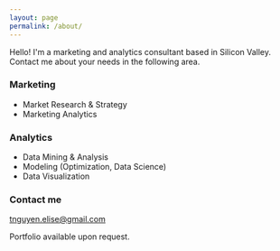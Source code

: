```yaml
---
layout: page
permalink: /about/
---
```


Hello! I'm a marketing and analytics consultant based in Silicon Valley. Contact me about your needs in the following area. 

### Marketing
* Market Research & Strategy
* Marketing Analytics

### Analytics
* Data Mining & Analysis
* Modeling (Optimization, Data Science)
* Data Visualization

### Contact me

[tnguyen.elise@gmail.com](mailto:tnguyen.elise@gmail.com)

Portfolio available upon request.
